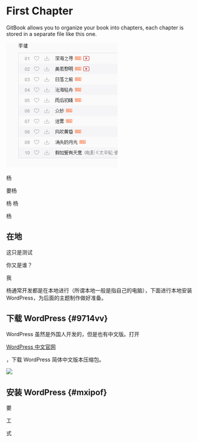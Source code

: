 # First Chapter

GitBook allows you to organize your book into chapters, each chapter is stored in a separate file like this one.

![](/assets/import.png)

杨

要杨

杨  杨

杨

## 在地

这只是测试

你又是谁？

我

杨通常开发都是在本地进行（所谓本地一般是指自己的电脑），下面进行本地安装 WordPress，为后面的主题制作做好准备。

## 下载 WordPress {#9714vv}

WordPress 虽然是外国人开发的，但是也有中文版。打开 

[WordPress 中文官网](https://cn.wordpress.org/)

，下载 WordPress 简体中文版本压缩包。

![](https://cdn.yuque.com/yuque/0/2018/png/93147/1526780081370-4f37b477-4e1c-4335-b2c1-0b66b05c158d.png)

## 安装 WordPress {#mxipof}

要

工

式

